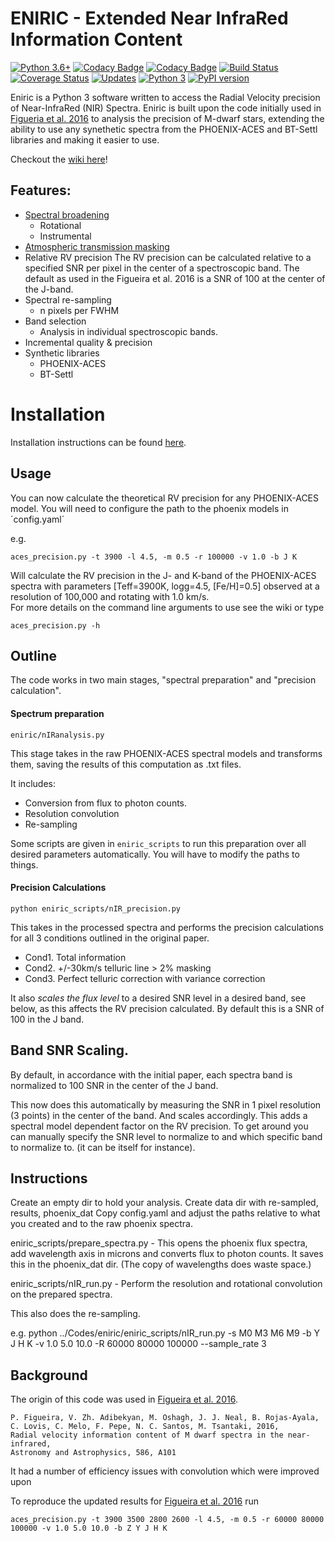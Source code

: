 # ENIRIC - Extended Near InfraRed Information Content

[![Python 3.6+](https://img.shields.io/badge/python-3.6+-blue.svg)](https://www.python.org/downloads/release/python-360/)
[![Codacy Badge](https://api.codacy.com/project/badge/Grade/24d3d525a79d4ae493de8c527540edef)](https://www.codacy.com/app/jason-neal/eniric?utm_source=github.com&utm_medium=referral&utm_content=jason-neal/eniric&utm_campaign=badger)
[![Codacy Badge](https://api.codacy.com/project/badge/Coverage/24d3d525a79d4ae493de8c527540edef)](https://www.codacy.com/app/jason-neal/eniric?utm_source=github.com&amp;utm_medium=referral&amp;utm_content=jason-neal/eniric&amp;utm_campaign=Badge_Coverage)
[![Build Status](https://travis-ci.org/jason-neal/eniric.svg?branch=master)](https://travis-ci.org/jason-neal/eniric)
[![Coverage Status](https://coveralls.io/repos/github/jason-neal/eniric/badge.svg?branch=master)](https://coveralls.io/github/jason-neal/eniric?branch=master)
[![Updates](https://pyup.io/repos/github/jason-neal/eniric/shield.svg)](https://pyup.io/repos/github/jason-neal/eniric/)
[![Python 3](https://pyup.io/repos/github/jason-neal/eniric/python-3-shield.svg)](https://pyup.io/repos/github/jason-neal/eniric/)
[![PyPI version](https://badge.fury.io/py/eniric.svg)](https://badge.fury.io/py/eniric)

Eniric is a Python 3 software written to access the Radial Velocity precision of Near-InfraRed (NIR) Spectra.
Eniric is built upon the code initially used in [Figueria et al. 2016](http://dx.doi.org/10.1051/0004-6361/201526900) to analysis the precision of M-dwarf stars, extending the ability to use any synethetic spectra from the PHOENIX-ACES and BT-Settl libraries and making it easier to use.

Checkout the [wiki here](https://github.com/jason-neal/eniric/wiki)!

## Features:
- [Spectral broadening](https://github.com/jason-neal/eniric/wiki/Broadening)
   - Rotational
   - Instrumental
- [Atmospheric transmission masking](https://github.com/jason-neal/eniric/wiki/Atmospheric-Transmission)
- Relative RV precision
   The RV precision can be calculated relative to a specified SNR per pixel in the center of a spectroscopic band.
    The default as used in the Figueira et al. 2016 is a SNR of 100 at the center of the J-band.
- Spectral re-sampling
   - n pixels per FWHM
- Band selection
  - Analysis in individual spectroscopic bands.  
- Incremental quality & precision
- Synthetic libraries
    - PHOENIX-ACES
    - BT-Settl


# Installation
Installation instructions can be found [here](https://github.com/jason-neal/eniric/wiki/Installation).


## Usage
You can now calculate the theoretical RV precision for any PHOENIX-ACES model.
You will need to configure the path to the phoenix models in ´config.yaml´

e.g.

    aces_precision.py -t 3900 -l 4.5, -m 0.5 -r 100000 -v 1.0 -b J K

Will calculate the RV precision in the J- and K-band of the PHOENIX-ACES spectra with parameters \[Teff=3900K, logg=4.5, \[Fe/H\]=0.5\] observed at a resolution of 100,000 and rotating with 1.0 km/s.  
For more details on the command line arguments to use see the wiki or type

    aces_precision.py -h


## Outline

The code works in two main stages, "spectral preparation" and "precision calculation".

#### Spectrum preparation

`eniric/nIRanalysis.py`

This stage takes in the raw PHOENIX-ACES spectral models and transforms them, saving the results of this computation as .txt files.

It includes:
- Conversion from flux to photon counts.
- Resolution convolution
- Re-sampling

Some scripts are given in `eniric_scripts` to run this preparation over all desired parameters automatically. You will have to modify the paths to things.


#### Precision Calculations

`python eniric_scripts/nIR_precision.py`

This takes in the processed spectra and performs the precision calculations for all 3 conditions outlined in the original paper.
- Cond1. Total information
- Cond2. +/-30km/s telluric line > 2% masking
- Cond3. Perfect telluric correction with variance correction

It also *scales the flux level* to a desired SNR level in a desired band, see below, as this affects the RV precision calculated. By default this is a SNR of 100 in the J band.


## Band SNR Scaling.
By default, in accordance with the initial paper, each spectra band is normalized to 100 SNR in the center of the J band.

This now does this automatically by measuring the SNR in 1 pixel resolution (3 points) in the center of the band. And scales accordingly. This adds a spectral model dependent factor on the RV precision.
To get around you can manually specify the SNR level to normalize to and which specific band to normalize to. (it can be itself for instance).



## Instructions

Create an empty dir to hold your analysis.
Create data dir with re-sampled, results, phoenix_dat
Copy config.yaml and adjust the paths relative to what you created and to the raw phoenix spectra.

eniric_scripts/prepare_spectra.py - This opens the phoenix flux spectra, add wavelength axis in microns and converts flux to photon counts. It saves this in the phoenix_dat dir. (The copy of wavelengths does waste space.)

eniric_scripts/nIR_run.py  - Perform the resolution and rotational convolution on the prepared spectra.

This also does the re-sampling.

e.g. python ../Codes/eniric/eniric_scripts/nIR_run.py -s M0 M3 M6 M9 -b Y J H K -v 1.0 5.0 10.0 -R 60000 80000 100000 --sample_rate 3


## Background
The origin of this code was used in [Figueira et al. 2016](http://dx.doi.org/10.1051/0004-6361/201526900).

    P. Figueira, V. Zh. Adibekyan, M. Oshagh, J. J. Neal, B. Rojas-Ayala, C. Lovis, C. Melo, F. Pepe, N. C. Santos, M. Tsantaki, 2016,
    Radial velocity information content of M dwarf spectra in the near-infrared,
    Astronomy and Astrophysics, 586, A101

It had a number of efficiency issues with convolution which were improved upon

To reproduce the updated results for [Figueira et al. 2016](http://dx.doi.org/10.1051/0004-6361/201526900) run

    aces_precision.py -t 3900 3500 2800 2600 -l 4.5, -m 0.5 -r 60000 80000 100000 -v 1.0 5.0 10.0 -b Z Y J H K
